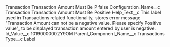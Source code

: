 <?xml version="1.0" encoding="UTF-8"?>
<CustomMetadata xmlns="http://soap.sforce.com/2006/04/metadata" xmlns:xsi="http://www.w3.org/2001/XMLSchema-instance" xmlns:xsd="http://www.w3.org/2001/XMLSchema">
    <label>Transaction Transaction Amount Must Be P</label>
    <protected>false</protected>
    <values>
        <field>Configuration_Name__c</field>
        <value xsi:type="xsd:string">Transaction Transaction Amount Must Be Positive</value>
    </values>
    <values>
        <field>Help_Text__c</field>
        <value xsi:type="xsd:string">This label used in Transactions related functionality, stores error message &quot;Transaction Amount can not be a negative value. Please specify Positive value&quot;, to be displayed transaction amount entered by user is negative.</value>
    </values>
    <values>
        <field>Id_Value__c</field>
        <value xsi:type="xsd:string">10190000002Y9OM</value>
    </values>
    <values>
        <field>Parent_Component_Name__c</field>
        <value xsi:type="xsd:string">Transactions</value>
    </values>
    <values>
        <field>Type__c</field>
        <value xsi:type="xsd:string">Label</value>
    </values>
</CustomMetadata>

